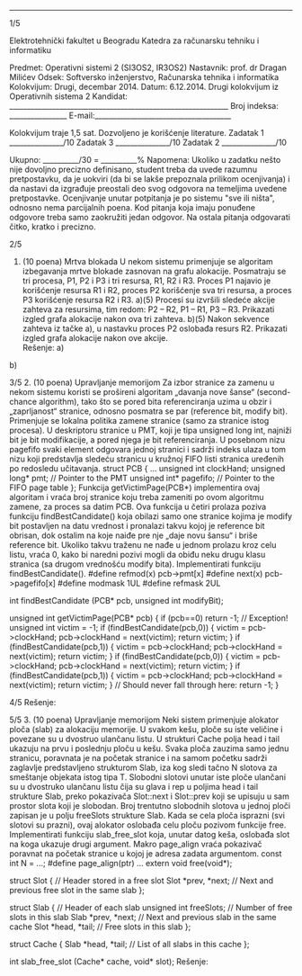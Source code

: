 --------------------------------------------------------------------------------


1/5 
 
Elektrotehnički fakultet u Beogradu 
Katedra za računarsku tehniku i informatiku 
 
Predmet: Operativni sistemi 2 (SI3OS2, IR3OS2) 
Nastavnik: prof. dr Dragan Milićev 
Odsek: Softversko inženjerstvo, Računarska tehnika i informatika 
Kolokvijum: Drugi, decembar 2014. 
Datum: 6.12.2014. 
Drugi kolokvijum iz Operativnih sistema 2 
Kandidat: _____________________________________________________________ 
Broj indeksa: ________________  E-mail:______________________________________ 
 
Kolokvijum traje 1,5 sat. Dozvoljeno je korišćenje literature. 
Zadatak 1 _______________/10   Zadatak 3 _______________/10 
Zadatak 2 _______________/10    
 
Ukupno: __________/30 = __________% 
Napomena: Ukoliko u zadatku nešto nije dovoljno precizno definisano, student treba da 
uvede razumnu pretpostavku, da je uokviri (da bi se lakše prepoznala prilikom ocenjivanja) i 
da  nastavi  da  izgrađuje  preostali  deo  svog  odgovora  na  temeljima  uvedene  pretpostavke. 
Ocenjivanje unutar potpitanja je po sistemu "sve ili ništa", odnosno nema parcijalnih poena. 
Kod pitanja koja imaju ponuđene odgovore treba samo zaokružiti jedan  odgovor.  Na  ostala 
pitanja odgovarati čitko, kratko i precizno. 
 

2/5 
1. (10 poena) Mrtva blokada 
U  nekom  sistemu  primenjuje  se  algoritam  izbegavanja  mrtve  blokade  zasnovan  na  grafu 
alokacije.  Posmatraju  se  tri  procesa, P1,   P2  i   P3  i  tri  resursa,   R1,   R2  i   R3.  Proces P1 
najavio  je  korišćenje  resursa R1  i R2,  proces P2  korišćenje  sva  tri  resursa,  a  proces P3 
korišćenje resursa R2 i R3. 
a)(5) Procesi su izvršili sledeće akcije zahteva za resursima, tim redom: P2 – R2, P1 – R1, P3 
– R3. Prikazati izgled grafa alokacije nakon ova tri zahteva. 
b)(5) Nakon sekvence zahteva iz tačke a), u nastavku proces P2 oslobađa resurs R2. Prikazati 
izgled grafa alokacije nakon ove akcije.  
Rešenje: 
a) 
 
 
b) 
 

3/5 
2. (10 poena) Upravljanje memorijom 
Za  izbor  stranice  za  zamenu  u  nekom  sistemu  koristi  se prošireni algoritam „davanja nove 
šanse“  (second-chance  algorithm),  tako  što se  pored  bita  referenciranja  uzima  u  obzir  i  
„zaprljanost“  stranice,  odnosno  posmatra se  par  (reference  bit,  modify bit). Primenjuje  se 
lokalna  politika  zamene  stranice  (samo  za  stranice  istog  procesa).  U  deskriptoru  stranice  u 
PMT,  koji  je  tipa unsigned long int, najniži bit je bit modifikacije, a pored njega je bit 
referenciranja.  U  posebnom  nizu pagefifo svaki element odgovara jednoj stranici i sadrži 
indeks  ulaza  u  tom  nizu  koji  predstavlja  sledeću  stranicu  u  kružnoj  FIFO  listi  stranica 
uređenih po redosledu učitavanja. 
struct PCB { 
  ... 
  unsigned int clockHand; 
  unsigned long* pmt; // Pointer to the PMT 
  unsigned int* pagefifo; // Pointer to the FIFO page table 
}; 
Funkcija getVictimPage(PCB*) implementira ovaj algoritam i vraća broj stranice koju treba 
zameniti po ovom algoritmu zamene, za proces sa datim PCB. Ova funkcija u četiri prolaza 
poziva  funkciju findBestCandidate() koja  obilazi  samo  one  stranice  kojima  je modify bit 
postavljen  na  datu  vrednost  i  pronalazi  takvu  kojoj  je reference bit  obrisan,  dok ostalim  na 
koje naiđe pre nje „daje novu šansu“ i briše reference bit. Ukoliko takvu traženu ne nađe u 
jednom prolazu kroz celu listu, vraća 0, kako bi naredni pozivi mogli da obiđu neku drugu 
klasu  stranica  (sa  drugom  vrednošću modify bita). Implementirati funkciju 
findBestCandidate(). 
#define refmod(x) pcb->pmt[x] 
#define next(x) pcb->pagefifo[x] 
#define modmask 1UL 
#define refmask 2UL 
 
int findBestCandidate (PCB* pcb, unsigned int modifyBit); 
 
unsigned int getVictimPage(PCB* pcb) { 
  if (pcb==0) return -1; // Exception! 
  unsigned int victim = -1; 
  if (findBestCandidate(pcb,0)) { 
    victim = pcb->clockHand; 
    pcb->clockHand = next(victim); 
    return victim; 
  } 
  if (findBestCandidate(pcb,1)) { 
    victim = pcb->clockHand; 
    pcb->clockHand = next(victim); 
    return victim; 
  } 
  if (findBestCandidate(pcb,0)) { 
    victim = pcb->clockHand; 
    pcb->clockHand = next(victim); 
    return victim; 
  } 
  if (findBestCandidate(pcb,1)) { 
    victim = pcb->clockHand; 
    pcb->clockHand = next(victim); 
    return victim; 
  } 
  // Should never fall through here: 
  return -1; 
} 

4/5 
Rešenje: 
 
 

5/5 
3. (10 poena) Upravljanje memorijom 
Neki sistem primenjuje alokator ploča (slab) za alokaciju memorije. U svakom kešu, ploče su 
iste veličine i povezane su u dvostruo ulančanu listu.  U  strukturi Cache polja head i tail 
ukazuju  na  prvu  i  poslednju  ploču  u  kešu. Svaka  ploča  zauzima  samo  jednu  stranicu, 
poravnata je na početak stranice i na samom početku sadrži zaglavlje predstavljeno strukturom 
Slab, iza kog sledi tačno N slotova za smeštanje objekata istog tipa T. Slobodni slotovi unutar 
iste ploče ulančani su u dvostruko ulančanu listu čija su glava i rep u poljima head i tail 
strukture Slab, preko pokazivača Slot::next i Slot::prev koji  se  upisuju  u  sam  prostor 
slota  koji  je  slobodan. Broj trentutno slobodnih slotova u jednoj ploči zapisan je u polju 
freeSlots strukture Slab. Kada se cela ploča isprazni (svi slotovi su prazni), ovaj alokator 
oslobađa celu ploču pozivom funkcije free. 
Implementirati  funkciju slab_free_slot koja,  unutar  datog  keša,  oslobađa  slot  na  koga 
ukazuje  drugi  argument.  Makro page_align vraća pokazivač poravnat na početak stranice u 
kojoj je adresa zadata argumentom. 
const int N = ...; 
#define page_align(ptr) ... 
extern void free(void*); 
 
struct Slot {         // Header stored in a free slot 
  Slot *prev, *next;  // Next and previous free slot in the same slab 
}; 
 
struct Slab {         // Header of each slab 
  unsigned int freeSlots;  // Number of free slots in this slab 
  Slab *prev, *next; // Next and previous slab in the same cache 
  Slot *head, *tail; // Free slots in this slab 
}; 
 
struct Cache { 
  Slab *head, *tail; // List of all slabs in this cache 
}; 
 
int slab_free_slot (Cache* cache, void* slot); 
Rešenje: 
 